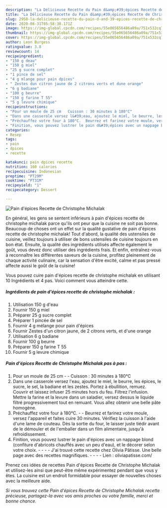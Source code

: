 ```yaml
---
description: "La Délicieuse Recette du Pain d&amp;#39;épices Recette de Christophe Michalak"
title: "La Délicieuse Recette du Pain d&amp;#39;épices Recette de Christophe Michalak"
slug: 2958-la-delicieuse-recette-du-pain-d-and-39-epices-recette-de-christophe-michalak
date: 2020-08-31T05:58:38.171Z
image: https://img-global.cpcdn.com/recipes/55e065656486a09a/751x532cq70/pain-depices-recette-de-christophe-michalak-photo-principale-de-la-recette.jpg
thumbnail: https://img-global.cpcdn.com/recipes/55e065656486a09a/751x532cq70/pain-depices-recette-de-christophe-michalak-photo-principale-de-la-recette.jpg
cover: https://img-global.cpcdn.com/recipes/55e065656486a09a/751x532cq70/pain-depices-recette-de-christophe-michalak-photo-principale-de-la-recette.jpg
author: Leon Burgess
ratingvalue: 3.8
reviewcount: 14
recipeingredient:
- "150 g deau"
- "150 g miel"
- "25 g sucre complet"
- "1 pince de sel"
- "4 g mlange pour pain dpices"
- " Zestes dun citron jaune de 2 citrons verts et dune orange"
- "6 g badiane"
- "100 g beurre"
- "150 g farine T 55"
- "5 g levure chimique"
recipeinstructions:
- "Pour un moule de 25 cm   Cuisson : 30 minutes à 180°C"
- "Dans une casserole versez l&#39;eau, ajoutez le miel, le beurre, les épices, le sucre, le sel, la badiane et les zestes. Portez à ébullition, remuez. Couvrir et laissez infuser 25 minutes hors du feu. Filtrez l&#39;infusion. Mettre la farine et la levure dans un saladier, versez dessus le liquide filtré progressivement tout en remuant. Vous allez obtenir une belle pâte homogène."
- "Préchauffez votre four à 180°C.  Beurrez et farinez votre moule, versez l&#39;appareil et faites cuire 30 minutes. Vérifiez la cuisson à l&#39;aide d&#39;une lame de couteau. Dès la sortie du four, le laisser juste tiédir avant de le démouler et de l&#39;emballer dans un film alimentaire, jusqu&#39;à refroidissement."
- "Finition, vous pouvez lustrer le pain d&#39;épices avec un nappage blond (confiture d&#39;abricots chauffés avec un peu d&#39;eau), et le décorer selon votre choix.     J&#39;ai trouvé cette recette chez Olivia Pâtisse. Une belle page avec des recettes magnifiques.     Lien : oliviapatisse.com/"
categories:
- Resep
tags:
- pain
- dpices
- recette

katakunci: pain dpices recette 
nutrition: 160 calories
recipecuisine: Indonesian
preptime: "PT29M"
cooktime: "PT31M"
recipeyield: "1"
recipecategory: Dessert

---
```



![Pain d&#39;épices Recette de Christophe Michalak](https://img-global.cpcdn.com/recipes/55e065656486a09a/751x532cq70/pain-depices-recette-de-christophe-michalak-photo-principale-de-la-recette.jpg)

En général, les gens se sentent inférieurs à pain d&#39;épices recette de christophe michalak parce qu'ils ont peur que la cuisine ne soit pas bonne. Beaucoup de choses ont un effet sur la qualité gustative de pain d&#39;épices recette de christophe michalak! Tout d'abord, la qualité des ustensiles de cuisine, veillez toujours à utiliser de bons ustensiles de cuisine toujours en bon état. Ensuite, la qualité des ingrédients utilisés affecte également le goût, vous devez donc utiliser des ingrédients frais. Et enfin, entraînez-vous à reconnaître les différentes saveurs de la cuisine, profitez pleinement de chaque activité culinaire, car la sensation d'être excité, calme et pas pressé affecte aussi le goût de la cuisine!

<!--inarticleads1-->

Vous pouvez cuire pain d&#39;épices recette de christophe michalak en utilisant 10 Ingrédients et 4 pas. Voici comment vous atteindre cette.

##### Ingrédients de pain d&#39;épices recette de christophe michalak :

1. Utilisation 150 g d&#39;eau
1. Fournir 150 g miel
1. Préparer 25 g sucre complet
1. Préparer 1 pincée de sel
1. Fournir 4 g mélange pour pain d&#39;épices
1. Fournir  Zestes d&#39;un citron jaune, de 2 citrons verts, et d&#39;une orange
1. Utilisation 6 g badiane
1. Fournir 100 g beurre
1. Préparer 150 g farine T 55
1. Fournir 5 g levure chimique




<!--inarticleads2-->

##### Pain d&#39;épices Recette de Christophe Michalak pas à pas :

1. Pour un moule de 25 cm  -  - Cuisson : 30 minutes à 180°C
1. Dans une casserole versez l&#39;eau, ajoutez le miel, le beurre, les épices, le sucre, le sel, la badiane et les zestes. Portez à ébullition, remuez. Couvrir et laissez infuser 25 minutes hors du feu. Filtrez l&#39;infusion. Mettre la farine et la levure dans un saladier, versez dessus le liquide filtré progressivement tout en remuant. Vous allez obtenir une belle pâte homogène.
1. Préchauffez votre four à 180°C. -  - Beurrez et farinez votre moule, versez l&#39;appareil et faites cuire 30 minutes. Vérifiez la cuisson à l&#39;aide d&#39;une lame de couteau. Dès la sortie du four, le laisser juste tiédir avant de le démouler et de l&#39;emballer dans un film alimentaire, jusqu&#39;à refroidissement.
1. Finition, vous pouvez lustrer le pain d&#39;épices avec un nappage blond (confiture d&#39;abricots chauffés avec un peu d&#39;eau), et le décorer selon votre choix. -  -   -  - J&#39;ai trouvé cette recette chez Olivia Pâtisse. Une belle page avec des recettes magnifiques. -  -   -  - Lien : oliviapatisse.com/




<!--inarticleads1-->

<p>
Prenez ces idées de recettes Pain d&#39;épices Recette de Christophe Michalak et utilisez-les ainsi que peut-être même expérimentez pendant que vous y êtes. La cuisine est un endroit formidable pour essayer de nouvelles choses avec la meilleure aide.
</p>

<p>
<i>Si vous trouvez cette Pain d&#39;épices Recette de Christophe Michalak recette précieuse, partagez-la avec vos amis proches ou votre famille, merci et bonne chance.</i>
</p>
